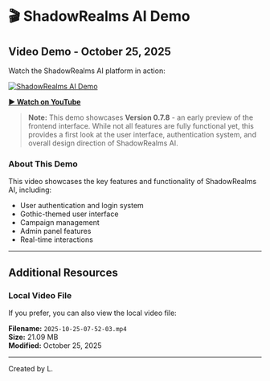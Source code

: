# 🎬 ShadowRealms AI Demo

## Video Demo - October 25, 2025

Watch the ShadowRealms AI platform in action:

[![ShadowRealms AI Demo](https://img.youtube.com/vi/9RGGb-F5Y2M/maxresdefault.jpg)](https://www.youtube.com/watch?v=9RGGb-F5Y2M)

**[▶️ Watch on YouTube](https://www.youtube.com/watch?v=9RGGb-F5Y2M)**

> **Note:** This demo showcases **Version 0.7.8** - an early preview of the frontend interface. While not all features are fully functional yet, this provides a first look at the user interface, authentication system, and overall design direction of ShadowRealms AI.

### About This Demo

This video showcases the key features and functionality of ShadowRealms AI, including:
- User authentication and login system
- Gothic-themed user interface
- Campaign management
- Admin panel features
- Real-time interactions

---

## Additional Resources

### Local Video File

If you prefer, you can also view the local video file:

**Filename:** `2025-10-25-07-52-03.mp4`  
**Size:** 21.09 MB  
**Modified:** October 25, 2025

---

Created by L.

